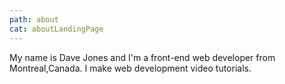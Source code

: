 ```yaml
---
path: about
cat: aboutLandingPage
---
```


My name is Dave Jones and I'm a front-end web developer from Montreal,Canada. I make web development video tutorials.